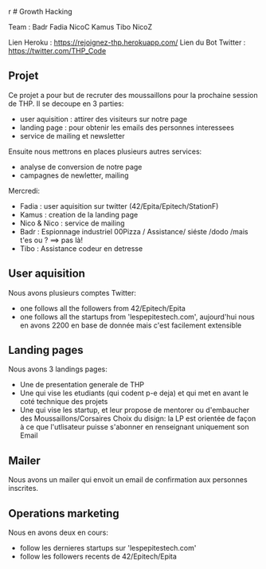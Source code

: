 r # Growth Hacking

Team : Badr Fadia NicoC Kamus Tibo NicoZ

Lien Heroku : https://rejoignez-thp.herokuapp.com/
Lien du Bot Twitter : https://twitter.com/THP_Code

## Projet

Ce projet a pour but de recruter des moussaillons pour la prochaine session de THP.
Il se decoupe en 3 parties:
  - user aquisition : attirer des visiteurs sur notre page
  - landing page : pour obtenir les emails des personnes interessees
  - service de mailing et newsletter

Ensuite nous mettrons en places plusieurs autres services:
 - analyse de conversion de notre page
 - campagnes de newletter, mailing

Mercredi:
  - Fadia : user aquisition sur twitter (42/Epita/Epitech/StationF)
  - Kamus : creation de la landing page
  - Nico & Nico : service de mailing
  - Badr : Espionnage industriel 00Pizza / Assistance/ siéste /dodo /mais t'es ou ? ==> pas là!
  - Tibo : Assistance codeur en detresse

## User aquisition

Nous avons plusieurs comptes Twitter:
  - one follows all the followers from 42/Epitech/Epita
  - one follows all the startups from 'lespepitestech.com', aujourd'hui nous en avons 2200 en base de donnée mais c'est facilement extensible

## Landing pages


Nous avons 3 landings pages:
  - Une de presentation generale de THP
  - Une qui vise les etudiants (qui codent p-e deja) et qui met en avant le coté technique des projets
  - Une qui vise les startup, et leur propose de mentorer ou d'embaucher des Moussaillons/Corsaires
 Choix du disign: la LP est orientée de façon à ce que l'utlisateur puisse s'abonner en renseignant uniquement son Email
## Mailer

Nous avons un mailer qui envoit un email de confirmation aux personnes inscrites.

## Operations marketing

Nous en avons deux en cours:
  - follow les dernieres startups sur 'lespepitestech.com'
  - follow les followers recents de 42/Epitech/Epita
